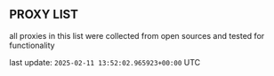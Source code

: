 ## PROXY LIST

all proxies in this list were collected from open sources and tested for functionality

last update: `2025-02-11 13:52:02.965923+00:00` UTC